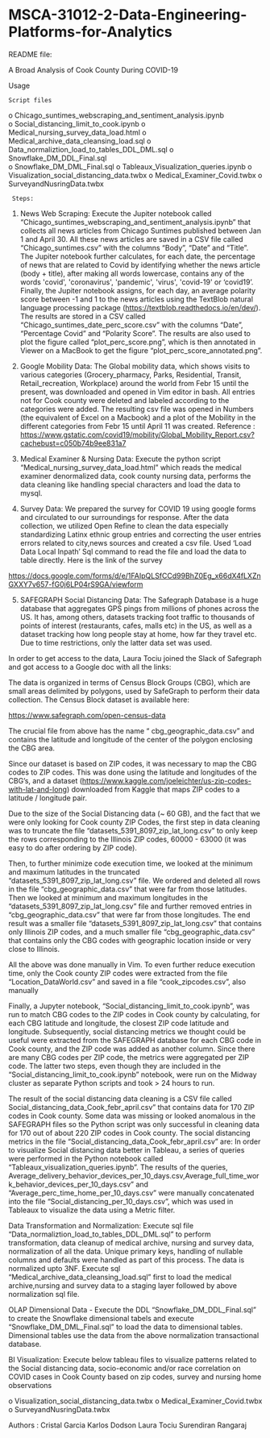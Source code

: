 # MSCA-31012-2-Data-Engineering-Platforms-for-Analytics
README file:

A Broad Analysis of Cook County During COVID-19

Usage

    Script files
o	Chicago_suntimes_webscraping_and_sentiment_analysis.ipynb       
o	Social_distancing_limit_to_cook.ipynb
o	Medical_nursing_survey_data_load.html
o	Medical_archive_data_cleansing_load.sql
o	Data_normaliztion_load_to_tables_DDL_DML.sql 
o	Snowflake_DM_DDL_Final.sql    
o	Snowflake_DM_DML_Final.sql
o	Tableaux_Visualization_queries.ipynb
o	Visualization_social_distancing_data.twbx
o	Medical_Examiner_Covid.twbx
o	SurveyandNusringData.twbx

     Steps:
1.	News Web Scraping: Execute the Jupiter notebook called “Chicago_suntimes_webscraping_and_sentiment_analysis.ipynb” that collects all news articles from Chicago Suntimes published between Jan 1 and April 30. All these news articles are saved in a CSV file called “Chicago_suntimes.csv” with the columns “Body”, “Date” and “Title”.  The Jupiter notebook further calculates, for each date, the percentage of news that are related to Covid by identifying whether the news article (body + title), after making all words lowercase, contains any of the words 'covid', 'coronavirus', 'pandemic', 'virus', 'covid-19' or ‘covid19’.  Finally, the Jupiter notebook assigns,  for each day, an average polarity score between -1 and 1 to the news articles using the TextBlob natural language processing package (https://textblob.readthedocs.io/en/dev/). The results are stored in a CSV called “Chicago_suntimes_date_perc_score.csv” with the columns “Date”, “Percentage Covid” and “Polarity Score”. The results are also used to plot the figure called “plot_perc_score.png”, which is then annotated in Viewer on a MacBook to get the figure “plot_perc_score_annotated.png”.

2.	 Google Mobility Data: The Global mobility data, which shows visits to various categories (Grocery_pharmacy, Parks, Residential, Transit, Retail_recreation, Workplace) around the world from Febr 15 until the present, was downloaded and opened in Vim editor in bash. All entries not for Cook county were deleted and labeled according to the categories were added. The resulting csv file was opened in Numbers (the equivalent of Excel on a Macbook) and a plot of the Mobility in the different categories from Febr 15 until April 11 was created. 
Reference : https://www.gstatic.com/covid19/mobility/Global_Mobility_Report.csv?cachebust=c050b74b9ee831a7

3.	Medical Examiner & Nursing Data:  Execute the python script “Medical_nursing_survey_data_load.html” which reads the medical examiner denormalized data, cook county nursing data, performs the data cleaning like handling special characters and load the data to mysql.


4.	Survey Data:  We prepared the survey for COVID 19 using google forms and circulated to our surroundings for response. After the data collection, we utilized Open Refine to clean the data especially standardizing Latinx ethnic group entries and correcting the user entries errors related to city,news sources and created a csv file. Used ‘Load Data Local Inpath’ Sql command to read the file and load the data to table directly. Here is the link of the survey 

https://docs.google.com/forms/d/e/1FAIpQLSfCCd99BhZ0Eg_x66dX4fLXZnGXXY7v657-fG0j6LP04rS9GA/viewform


5.	SAFEGRAPH Social Distancing Data: The Safegraph Database is a huge database that aggregates GPS pings from millions of phones across the US. It has, among others, datasets tracking foot traffic to thousands of points of interest (restaurants, cafes, malls etc) in the US, as well as a dataset tracking how long people stay at home, how far they travel etc. Due to time restrictions, only the latter data set was used.

In order to get access to the data, Laura Tociu joined the Slack of Safegraph and got access to a Google doc with all the links:

 


The data is organized in terms of Census Block Groups (CBG), which are small areas delimited by polygons, used by SafeGraph to perform their data collection. The Census Block dataset is available here:

https://www.safegraph.com/open-census-data

The crucial file from above has the name  “ cbg_geographic_data.csv” and contains the latitude and longitude of the center of the polygon enclosing the CBG area.

Since our dataset is based on ZIP codes, it was necessary to map the CBG codes to ZIP codes. This was done using the latitude and longitudes of the CBG’s, and a dataset  (https://www.kaggle.com/joeleichter/us-zip-codes-with-lat-and-long) downloaded from Kaggle that maps ZIP codes to a latitude / longitude pair.

Due to the size of the Social Distancing data (~ 60 GB), and the fact that we were only looking for Cook county ZIP Codes, the first step in data cleaning was to truncate the file “datasets_5391_8097_zip_lat_long.csv”  to only keep the rows corresponding to the Illinois ZIP codes, 60000 - 63000 (it was easy to do after ordering by ZIP code).

Then, to further minimize code execution time, we looked at the minimum and maximum latitudes in the truncated “datasets_5391_8097_zip_lat_long.csv” file. We ordered and deleted all rows in the file “cbg_geographic_data.csv” that were far from those latitudes.  Then we looked at minimum and maximum longitudes in the “datasets_5391_8097_zip_lat_long.csv” file and further removed entries in “cbg_geographic_data.csv” that were far from those longitudes. The end result was a smaller file “datasets_5391_8097_zip_lat_long.csv”  that contains only Illinois ZIP codes, and a much smaller file “cbg_geographic_data.csv” that contains only the CBG codes with geographic location inside or very close to Illinois.

All the above was done manually in Vim. To even further reduce execution time, only the Cook county ZIP codes were extracted from the file “Location_DataWorld.csv” and saved in a file “cook_zipcodes.csv”, also manually

Finally, a Jupyter notebook, “Social_distancing_limit_to_cook.ipynb”, was run to match CBG codes to the ZIP codes in Cook county by calculating, for each CBG latitude and longitude, the closest ZIP code latitude and longitude. Subsequently, social distancing metrics we thought could be useful were extracted from the SAFEGRAPH database for each CBG code in Cook county, and the ZIP code was added as another column. Since there are many CBG codes per ZIP code, the metrics were aggregated per ZIP code. The latter two steps, even though they are included in the “Social_distancing_limit_to_cook.ipynb” notebook, were run on the Midway cluster as separate Python scripts and took > 24 hours to run.

The result of the social distancing data cleaning is a CSV file called Social_distancing_data_Cook_febr_april.csv” that contains data for 170 ZIP codes in Cook county. Some data was missing or looked anomalous in the SAFEGRAPH files so the Python script was only successful in cleaning data for 170 out of about 220 ZIP codes in Cook county. The social distancing metrics in the file “Social_distancing_data_Cook_febr_april.csv” are:
In order to visualize Social distancing data better in Tableau, a series of queries were performed in the Python notebook called “Tableaux_visualization_queries.ipynb”. The results of the queries, Average_delivery_behavior_devices_per_10_days.csv,Average_full_time_work_behavior_devices_per_10_days.csv” and “Average_perc_time_home_per_10_days.csv” were manually concatenated into the file “Social_distancing_per_10_days.csv”, which was used in Tableaux to visualize the data using a Metric filter. 



Data Transformation and Normalization:   Execute sql file “Data_normaliztion_load_to_tables_DDL_DML.sql” to perform transformation, data cleanup of medical archive, nursing and survey data, normalization of all the data. Unique primary keys, handling of nullable columns and defaults were handled as part of this process. The data is normalized upto 3NF. Execute sql “Medical_archive_data_cleansing_load.sql” first to load the medical archive,nursing and survey data to a staging layer followed by above normalization sql file.

OLAP Dimensional Data - Execute the DDL “Snowflake_DM_DDL_Final.sql” to create the Snowflake dimensional tabels and execute “Snowflake_DM_DML_Final.sql” to load the data to dimensional tables.  Dimensional tables use the data from the above normalization transactional database.

  
BI Visualization: Execute below tableau files to visualize patterns related to the Social distancing data, socio-economic and/or race correlation on COVID cases in Cook County based on zip codes, survey and nursing home observations

o	Visualization_social_distancing_data.twbx
o	Medical_Examiner_Covid.twbx
o	SurveyandNusringData.twbx

Authors :
Cristal Garcia
Karlos Dodson
Laura Tociu
Surendiran Rangaraj








